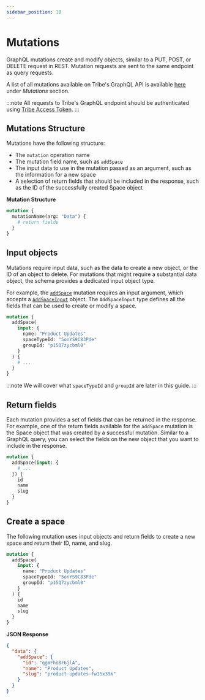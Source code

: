 ```yaml
---
sidebar_position: 10
---
```


# Mutations

GraphQL mutations create and modify objects, similar to a PUT, POST, or DELETE request in REST. Mutation requests are sent to the same endpoint as query requests.

A list of all mutations available on Tribe's GraphQL API is available [here](/docs/graphql/schema) under _Mutations_ section.

:::note
All requests to Tribe's GraphQL endpoint should be authenticated using [Tribe Access Token](/docs/guide/graphql/authentication/access-token).
:::

## Mutations Structure

Mutations have the following structure:

- The `mutation` operation name
- The mutation field name, such as `addSpace`
- The input data to use in the mutation passed as an argument, such as the information for a new space
- A selection of return fields that should be included in the response, such as the ID of the successfully created Space object

**Mutation Structure**

```graphql title="POST https://api.tribe.so/graphql"
mutation {
  mutationName(arg: "Data") {
    # return fields
  }
}
```

## Input objects

Mutations require input data, such as the data to create a new object, or the ID of an object to delete. For mutations that might require a substantial data object, the schema provides a dedicated input object type.

For example, the [`addSpace`](/docs/graphql/mutations/add-space) mutation requires an input argument, which accepts a [`AddSpaceInput`](/docs/graphql/inputs/add-space-input) object. The `AddSpaceInput` type defines all the fields that can be used to create or modify a space.

```graphql title="POST https://api.tribe.so/graphql"
mutation {
  addSpace(
    input: {
      name: "Product Updates"
      spaceTypeId: "5onYS9C83Pde"
      groupId: "p15Q7zycbml0"
    }
  ) {
    # ...
  }
}
```

:::note
We will cover what `spaceTypeId` and `groupId` are later in this guide.
:::

## Return fields

Each mutation provides a set of fields that can be returned in the response. For example, one of the return fields available for the `addSpace` mutation is the Space object that was created by a successful mutation. Similar to a GraphQL query, you can select the fields on the new object that you want to include in the response.

```graphql title="POST https://api.tribe.so/graphql"
mutation {
  addSpace(input: {
    # ...
  }) {
    id
    name
    slug
  }
}
```

## Create a space

The following mutation uses input objects and return fields to create a new space and return their ID, name, and slug.

```graphql title="POST https://api.tribe.so/graphql"
mutation {
  addSpace(
    input: {
      name: "Product Updates"
      spaceTypeId: "5onYS9C83Pde"
      groupId: "p15Q7zycbml0"
    }
  ) {
    id
    name
    slug
  }
}
```

**JSON Response**

```json
{
  "data": {
    "addSpace": {
      "id": "qgmFho8F6jlA",
      "name": "Product Updates",
      "slug": "product-updates-fw15x39k"
    }
  }
}
```
